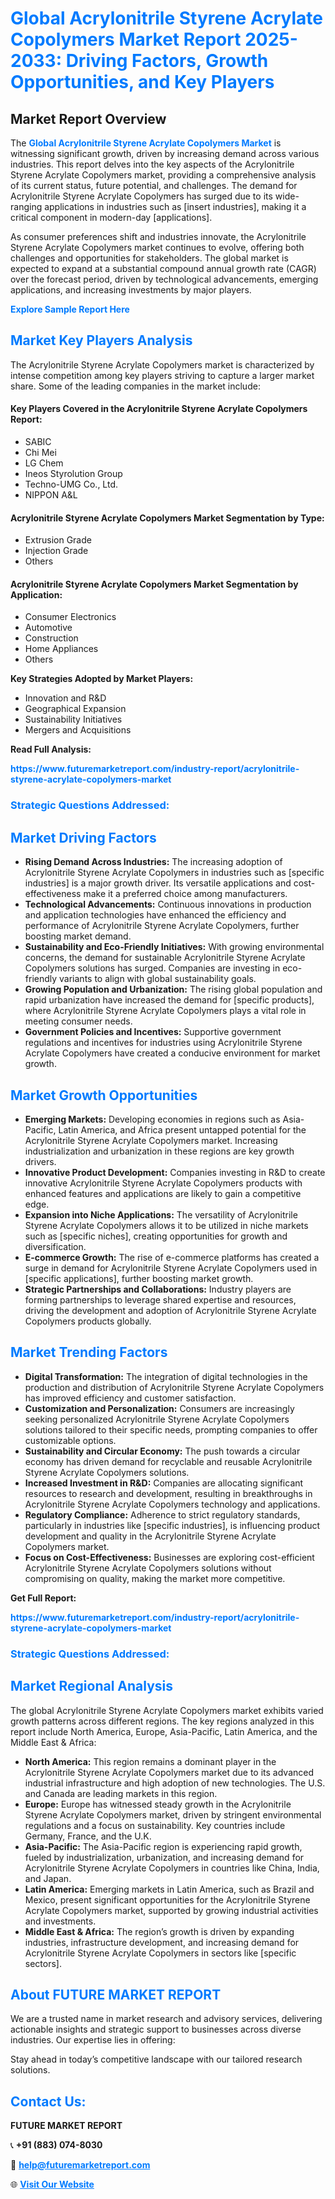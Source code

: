 <h1 style="color: #007BFF;">Global Acrylonitrile Styrene Acrylate Copolymers Market Report 2025-2033: Driving Factors, Growth Opportunities, and Key Players</h1>

<section id="overview">
<h2>Market Report Overview</h2>
<p>The <a href="https://www.futuremarketreport.com/industry-report/acrylonitrile-styrene-acrylate-copolymers-market" style="color: #007BFF; text-decoration: none;"><strong>Global Acrylonitrile Styrene Acrylate Copolymers Market</strong></a> is witnessing significant growth, driven by increasing demand across various industries. This report delves into the key aspects of the Acrylonitrile Styrene Acrylate Copolymers market, providing a comprehensive analysis of its current status, future potential, and challenges. The demand for Acrylonitrile Styrene Acrylate Copolymers has surged due to its wide-ranging applications in industries such as [insert industries], making it a critical component in modern-day [applications].</p>
<p>As consumer preferences shift and industries innovate, the Acrylonitrile Styrene Acrylate Copolymers market continues to evolve, offering both challenges and opportunities for stakeholders. The global market is expected to expand at a substantial compound annual growth rate (CAGR) over the forecast period, driven by technological advancements, emerging applications, and increasing investments by major players.</p>
</section>

<section id="overview">
<p><a href="https://www.futuremarketreport.com/request-sample/reportId=55300" style="color: #007BFF; text-decoration: none;"><strong>Explore Sample Report Here</strong></a></p>
</section>

<section id="key-players">
<h2 style="color: #007BFF;">Market Key Players Analysis</h2>
<p>The Acrylonitrile Styrene Acrylate Copolymers market is characterized by intense competition among key players striving to capture a larger market share. Some of the leading companies in the market include:</p>
<h4>Key Players Covered in the Acrylonitrile Styrene Acrylate Copolymers Report:</h4>
<ul><li>SABIC</li><li>Chi Mei</li><li>LG Chem</li><li>Ineos Styrolution Group</li><li>Techno-UMG Co., Ltd.</li><li>NIPPON A&amp;L</li></ul>
<h4>Acrylonitrile Styrene Acrylate Copolymers Market Segmentation by Type:</h4>
<ul><li>Extrusion Grade</li><li>Injection Grade</li><li>Others</li></ul>

<h4>Acrylonitrile Styrene Acrylate Copolymers Market Segmentation by Application:</h4>
<ul><li>Consumer Electronics</li><li>Automotive</li><li>Construction</li><li>Home Appliances</li><li>Others</li></ul>
<p><strong>Key Strategies Adopted by Market Players:</strong></p>
<ul>
<li>Innovation and R&D</li>
<li>Geographical Expansion</li>
<li>Sustainability Initiatives</li>
<li>Mergers and Acquisitions</li>
</ul>
</section>

<section>
<p><strong>Read Full Analysis: </strong></p><a href="https://www.futuremarketreport.com/industry-report/acrylonitrile-styrene-acrylate-copolymers-market" style="color: #007BFF; text-decoration: none;"><strong>https://www.futuremarketreport.com/industry-report/acrylonitrile-styrene-acrylate-copolymers-market</strong></a>
<h3 style="color: #007BFF;">Strategic Questions Addressed:</h3>
</section>

<section id="driving-factors">
<h2 style="color: #007BFF;">Market Driving Factors</h2>
<ul>
<li><strong>Rising Demand Across Industries:</strong> The increasing adoption of Acrylonitrile Styrene Acrylate Copolymers in industries such as [specific industries] is a major growth driver. Its versatile applications and cost-effectiveness make it a preferred choice among manufacturers.</li>
<li><strong>Technological Advancements:</strong> Continuous innovations in production and application technologies have enhanced the efficiency and performance of Acrylonitrile Styrene Acrylate Copolymers, further boosting market demand.</li>
<li><strong>Sustainability and Eco-Friendly Initiatives:</strong> With growing environmental concerns, the demand for sustainable Acrylonitrile Styrene Acrylate Copolymers solutions has surged. Companies are investing in eco-friendly variants to align with global sustainability goals.</li>
<li><strong>Growing Population and Urbanization:</strong> The rising global population and rapid urbanization have increased the demand for [specific products], where Acrylonitrile Styrene Acrylate Copolymers plays a vital role in meeting consumer needs.</li>
<li><strong>Government Policies and Incentives:</strong> Supportive government regulations and incentives for industries using Acrylonitrile Styrene Acrylate Copolymers have created a conducive environment for market growth.</li>
</ul>
</section>

<section id="growth-opportunities">
<h2 style="color: #007BFF;">Market Growth Opportunities</h2>
<ul>
<li><strong>Emerging Markets:</strong> Developing economies in regions such as Asia-Pacific, Latin America, and Africa present untapped potential for the Acrylonitrile Styrene Acrylate Copolymers market. Increasing industrialization and urbanization in these regions are key growth drivers.</li>
<li><strong>Innovative Product Development:</strong> Companies investing in R&D to create innovative Acrylonitrile Styrene Acrylate Copolymers products with enhanced features and applications are likely to gain a competitive edge.</li>
<li><strong>Expansion into Niche Applications:</strong> The versatility of Acrylonitrile Styrene Acrylate Copolymers allows it to be utilized in niche markets such as [specific niches], creating opportunities for growth and diversification.</li>
<li><strong>E-commerce Growth:</strong> The rise of e-commerce platforms has created a surge in demand for Acrylonitrile Styrene Acrylate Copolymers used in [specific applications], further boosting market growth.</li>
<li><strong>Strategic Partnerships and Collaborations:</strong> Industry players are forming partnerships to leverage shared expertise and resources, driving the development and adoption of Acrylonitrile Styrene Acrylate Copolymers products globally.</li>
</ul>
</section>

<section id="trending-factors">
<h2 style="color: #007BFF;">Market Trending Factors</h2>
<ul>
<li><strong>Digital Transformation:</strong> The integration of digital technologies in the production and distribution of Acrylonitrile Styrene Acrylate Copolymers has improved efficiency and customer satisfaction.</li>
<li><strong>Customization and Personalization:</strong> Consumers are increasingly seeking personalized Acrylonitrile Styrene Acrylate Copolymers solutions tailored to their specific needs, prompting companies to offer customizable options.</li>
<li><strong>Sustainability and Circular Economy:</strong> The push towards a circular economy has driven demand for recyclable and reusable Acrylonitrile Styrene Acrylate Copolymers solutions.</li>
<li><strong>Increased Investment in R&D:</strong> Companies are allocating significant resources to research and development, resulting in breakthroughs in Acrylonitrile Styrene Acrylate Copolymers technology and applications.</li>
<li><strong>Regulatory Compliance:</strong> Adherence to strict regulatory standards, particularly in industries like [specific industries], is influencing product development and quality in the Acrylonitrile Styrene Acrylate Copolymers market.</li>
<li><strong>Focus on Cost-Effectiveness:</strong> Businesses are exploring cost-efficient Acrylonitrile Styrene Acrylate Copolymers solutions without compromising on quality, making the market more competitive.</li>
</ul>
</section>

<section>
<p><strong>Get Full Report: </strong></p><a href="https://www.futuremarketreport.com/industry-report/acrylonitrile-styrene-acrylate-copolymers-market" style="color: #007BFF; text-decoration: none;"><strong>https://www.futuremarketreport.com/industry-report/acrylonitrile-styrene-acrylate-copolymers-market</strong></a>
<h3 style="color: #007BFF;">Strategic Questions Addressed:</h3>
</section>


<section id="regional-analysis">
<h2 style="color: #007BFF;">Market Regional Analysis</h2>
<p>The global Acrylonitrile Styrene Acrylate Copolymers market exhibits varied growth patterns across different regions. The key regions analyzed in this report include North America, Europe, Asia-Pacific, Latin America, and the Middle East & Africa:</p>
<ul>
<li><strong>North America:</strong> This region remains a dominant player in the Acrylonitrile Styrene Acrylate Copolymers market due to its advanced industrial infrastructure and high adoption of new technologies. The U.S. and Canada are leading markets in this region.</li>
<li><strong>Europe:</strong> Europe has witnessed steady growth in the Acrylonitrile Styrene Acrylate Copolymers market, driven by stringent environmental regulations and a focus on sustainability. Key countries include Germany, France, and the U.K.</li>
<li><strong>Asia-Pacific:</strong> The Asia-Pacific region is experiencing rapid growth, fueled by industrialization, urbanization, and increasing demand for Acrylonitrile Styrene Acrylate Copolymers in countries like China, India, and Japan.</li>
<li><strong>Latin America:</strong> Emerging markets in Latin America, such as Brazil and Mexico, present significant opportunities for the Acrylonitrile Styrene Acrylate Copolymers market, supported by growing industrial activities and investments.</li>
<li><strong>Middle East & Africa:</strong> The region’s growth is driven by expanding industries, infrastructure development, and increasing demand for Acrylonitrile Styrene Acrylate Copolymers in sectors like [specific sectors].</li>
</ul>
</section>

<footer>
<h2 style="color: #007BFF;">About FUTURE MARKET REPORT</h2>
<p>We are a trusted name in market research and advisory services, delivering actionable insights and strategic support to businesses across diverse industries. Our expertise lies in offering:</p>

<p>Stay ahead in today’s competitive landscape with our tailored research solutions.</p>

<h2 style="color: #007BFF;">Contact Us:</h2>
<p><strong>FUTURE MARKET REPORT</strong></p>
<p>📞 <strong>+91 (883) 074-8030</strong></p>
<p>📧 <strong><a href="mailto:help@futuremarketreport.com" style="color: #007BFF;">help@futuremarketreport.com</a></strong></p>
<p>🌐 <strong><a href="https://www.futuremarketreport.com/" style="color: #007BFF;">Visit Our Website</a></strong></p>
</footer>